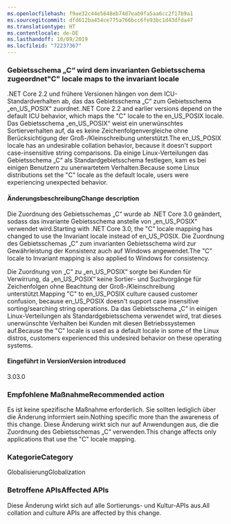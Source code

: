 ```yaml
---
ms.openlocfilehash: f9ae32c44e5648eb74d7eab9fa5aa6cc2f17b9a1
ms.sourcegitcommit: dfd612ba454ce775a766bcc6fe93bc1d43dfda47
ms.translationtype: HT
ms.contentlocale: de-DE
ms.lasthandoff: 10/09/2019
ms.locfileid: "72237367"
---
```

### <a name="c-locale-maps-to-the-invariant-locale"></a><span data-ttu-id="8a658-101">Gebietsschema „C“ wird dem invarianten Gebietsschema zugeordnet</span><span class="sxs-lookup"><span data-stu-id="8a658-101">"C" locale maps to the invariant locale</span></span>

<span data-ttu-id="8a658-102">.NET Core 2.2 und frühere Versionen hängen von dem ICU-Standardverhalten ab, das das Gebietsschema „C“ zum Gebietsschema „en_US_POSIX“ zuordnet.</span><span class="sxs-lookup"><span data-stu-id="8a658-102">.NET Core 2.2 and earlier versions depend on the default ICU behavior, which maps the "C" locale to the en_US_POSIX locale.</span></span> <span data-ttu-id="8a658-103">Das Gebietsschema „en_US_POSIX“ weist ein unerwünschtes Sortierverhalten auf, da es keine Zeichenfolgenvergleiche ohne Berücksichtigung der Groß-/Kleinschreibung unterstützt.</span><span class="sxs-lookup"><span data-stu-id="8a658-103">The en_US_POSIX locale has an undesirable collation behavior, because it doesn't support case-insensitive string comparisons.</span></span> <span data-ttu-id="8a658-104">Da einige Linux-Verteilungen das Gebietsschema „C“ als Standardgebietsschema festlegen, kam es bei einigen Benutzern zu unerwartetem Verhalten.</span><span class="sxs-lookup"><span data-stu-id="8a658-104">Because some Linux distributions set the "C" locale as the default locale, users were experiencing unexpected behavior.</span></span> 

#### <a name="change-description"></a><span data-ttu-id="8a658-105">Änderungsbeschreibung</span><span class="sxs-lookup"><span data-stu-id="8a658-105">Change description</span></span>

<span data-ttu-id="8a658-106">Die Zuordnung des Gebietsschemas „C“ wurde ab .NET Core 3.0 geändert, sodass das invariante Gebietsschema anstelle von „en_US_POSIX“ verwendet wird.</span><span class="sxs-lookup"><span data-stu-id="8a658-106">Starting with .NET Core 3.0, the "C" locale mapping has changed to use the Invariant locale instead of en_US_POSIX.</span></span> <span data-ttu-id="8a658-107">Die Zuordnung des Gebietsschemas „C“ zum invarianten Gebietsschema wird zur Gewährleistung der Konsistenz auch auf Windows angewendet.</span><span class="sxs-lookup"><span data-stu-id="8a658-107">The "C" locale to Invariant mapping is also applied to Windows for consistency.</span></span>

<span data-ttu-id="8a658-108">Die Zuordnung von „C“ zu „en_US_POSIX“ sorgte bei Kunden für Verwirrung, da „en_US_POSIX“ keine Sortier- und Suchvorgänge für Zeichenfolgen ohne Beachtung der Groß-/Kleinschreibung unterstützt.</span><span class="sxs-lookup"><span data-stu-id="8a658-108">Mapping "C" to en_US_POSIX culture caused customer confusion, because en_US_POSIX doesn't support case insensitive sorting/searching string operations.</span></span> <span data-ttu-id="8a658-109">Da das Gebietsschema „C“ in einigen Linux-Verteilungen als Standardgebietsschema verwendet wird, trat dieses unerwünschte Verhalten bei Kunden mit diesen Betriebssystemen auf.</span><span class="sxs-lookup"><span data-stu-id="8a658-109">Because the "C" locale is used as a default locale in some of the Linux distros, customers experienced this undesired behavior on these operating systems.</span></span> 

#### <a name="version-introduced"></a><span data-ttu-id="8a658-110">Eingeführt in Version</span><span class="sxs-lookup"><span data-stu-id="8a658-110">Version introduced</span></span>

<span data-ttu-id="8a658-111">3.0</span><span class="sxs-lookup"><span data-stu-id="8a658-111">3.0</span></span>

### <a name="recommended-action"></a><span data-ttu-id="8a658-112">Empfohlene Maßnahme</span><span class="sxs-lookup"><span data-stu-id="8a658-112">Recommended action</span></span>

<span data-ttu-id="8a658-113">Es ist keine spezifische Maßnahme erforderlich. Sie sollten lediglich über die Änderung informiert sein.</span><span class="sxs-lookup"><span data-stu-id="8a658-113">Nothing specific more than the awareness of this change.</span></span> <span data-ttu-id="8a658-114">Diese Änderung wirkt sich nur auf Anwendungen aus, die die Zuordnung des Gebietsschemas „C“ verwenden.</span><span class="sxs-lookup"><span data-stu-id="8a658-114">This change affects only applications that use the "C" locale mapping.</span></span>

### <a name="category"></a><span data-ttu-id="8a658-115">Kategorie</span><span class="sxs-lookup"><span data-stu-id="8a658-115">Category</span></span>

<span data-ttu-id="8a658-116">Globalisierung</span><span class="sxs-lookup"><span data-stu-id="8a658-116">Globalization</span></span> 

### <a name="affected-apis"></a><span data-ttu-id="8a658-117">Betroffene APIs</span><span class="sxs-lookup"><span data-stu-id="8a658-117">Affected APIs</span></span>

<span data-ttu-id="8a658-118">Diese Änderung wirkt sich auf alle Sortierungs- und Kultur-APIs aus.</span><span class="sxs-lookup"><span data-stu-id="8a658-118">All collation and culture APIs are affected by this change.</span></span>

<!--

-->
